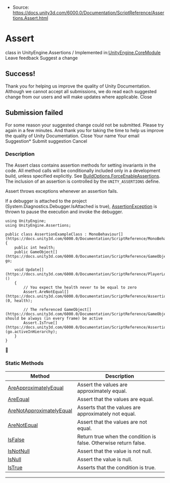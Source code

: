 * Source: https://docs.unity3d.com/6000.0/Documentation/ScriptReference/Assertions.Assert.html

# Assert
class in UnityEngine.Assertions
/
Implemented in:[UnityEngine.CoreModule](https://docs.unity3d.com/6000.0/Documentation/ScriptReference/UnityEngine.CoreModule.html)
Leave feedback
Suggest a change
## Success!
Thank you for helping us improve the quality of Unity Documentation. Although we cannot accept all submissions, we do read each suggested change from our users and will make updates where applicable.
Close
## Submission failed
For some reason your suggested change could not be submitted. Please <a>try again</a> in a few minutes. And thank you for taking the time to help us improve the quality of Unity Documentation.
Close
Your name Your email Suggestion* Submit suggestion
Cancel
### Description
The Assert class contains assertion methods for setting invariants in the code.
All method calls will be conditionally included only in a development build, unless specified explicitly. See [BuildOptions.ForceEnableAssertions](https://docs.unity3d.com/6000.0/Documentation/ScriptReference/BuildOptions.ForceEnableAssertions.html). The inclusion of an assertion is controlled by the `UNITY_ASSERTIONS` define.  
  
Assert throws exceptions whenever an assertion fails.  
  
If a debugger is attached to the project (System.Diagnostics.Debugger.IsAttached is true), [AssertionException](https://docs.unity3d.com/6000.0/Documentation/ScriptReference/Assertions.AssertionException.html) is thrown to pause the execution and invoke the debugger.
```
using UnityEngine;
using UnityEngine.Assertions;  
  
public class AssertionExampleClass : MonoBehaviour[](https://docs.unity3d.com/6000.0/Documentation/ScriptReference/MonoBehaviour.html)
{
    public int health;
    public GameObject[](https://docs.unity3d.com/6000.0/Documentation/ScriptReference/GameObject.html) go;  
  
    void Update[](https://docs.unity3d.com/6000.0/Documentation/ScriptReference/PlayerLoop.Update.html)()
    {
        // You expect the health never to be equal to zero
        Assert.AreNotEqual[](https://docs.unity3d.com/6000.0/Documentation/ScriptReference/Assertions.Assert.AreNotEqual.html)(0, health);  
  
        // The referenced GameObject[](https://docs.unity3d.com/6000.0/Documentation/ScriptReference/GameObject.html) should be always (in every frame) be active
        Assert.IsTrue[](https://docs.unity3d.com/6000.0/Documentation/ScriptReference/Assertions.Assert.IsTrue.html)(go.activeInHierarchy);
    }
}

```

### Static Methods
Method | Description  
---|---  
[AreApproximatelyEqual](https://docs.unity3d.com/6000.0/Documentation/ScriptReference/Assertions.Assert.AreApproximatelyEqual.html) | Assert the values are approximately equal.  
[AreEqual](https://docs.unity3d.com/6000.0/Documentation/ScriptReference/Assertions.Assert.AreEqual.html) | Assert that the values are equal.  
[AreNotApproximatelyEqual](https://docs.unity3d.com/6000.0/Documentation/ScriptReference/Assertions.Assert.AreNotApproximatelyEqual.html) | Asserts that the values are approximately not equal.  
[AreNotEqual](https://docs.unity3d.com/6000.0/Documentation/ScriptReference/Assertions.Assert.AreNotEqual.html) | Assert that the values are not equal.  
[IsFalse](https://docs.unity3d.com/6000.0/Documentation/ScriptReference/Assertions.Assert.IsFalse.html) | Return true when the condition is false. Otherwise return false.  
[IsNotNull](https://docs.unity3d.com/6000.0/Documentation/ScriptReference/Assertions.Assert.IsNotNull.html) | Assert that the value is not null.  
[IsNull](https://docs.unity3d.com/6000.0/Documentation/ScriptReference/Assertions.Assert.IsNull.html) | Assert the value is null.  
[IsTrue](https://docs.unity3d.com/6000.0/Documentation/ScriptReference/Assertions.Assert.IsTrue.html) | Asserts that the condition is true.  
* * *
